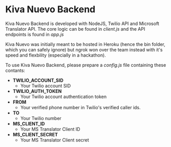 # Kiva Nuevo Backend

Kiva Nuevo Backend is developed with NodeJS, Twilio API and Microsoft Translator API. 
The core logic can be found in *client.js* and the API endpoints is found in *app.js*

Kiva Nuevo was initially meant to be hosted in Heroku (hence the bin folder, which you can safely ignore) but ngrok won over the team instead with it's speed and flexbility (especially in a hackathon).

To use Kiva Nuevo Backend, please prepare a *config.js* file containing these contants:
- **TWILIO_ACCOUNT_SID**
  * Your Twilio account SID
- **TWILIO_AUTH_TOKEN**
  * Your Twilio account authentication token
- **FROM**
  * Your verified phone number in Twilio's verified caller ids.
- **TO**
  * Your Twilio number
- **MS_CLIENT_ID**
  * Your MS Translator Client ID
- **MS_CLIENT_SECRET**
  * Your MS Translator Client secret
